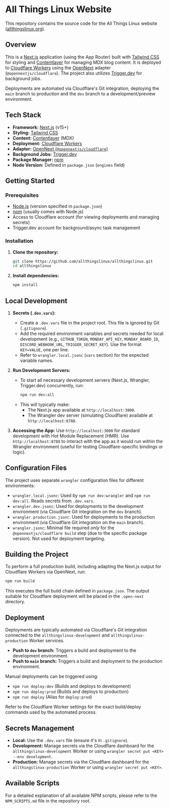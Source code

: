 # All Things Linux Website

This repository contains the source code for the All Things Linux website ([allthingslinux.org](https://allthingslinux.org)).

## Overview

This is a [Next.js](https://nextjs.org/) application (using the App Router) built with [Tailwind CSS](https://tailwindcss.com/) for styling and [Contentlayer](https://www.contentlayer.dev/) for managing MDX blog content. It is deployed to [Cloudflare Workers](https://workers.cloudflare.com/) using the [OpenNext](https://opennext.js.org/) adapter (`@opennextjs/cloudflare`). The project also utilizes [Trigger.dev](https://trigger.dev/) for background jobs.

Deployments are automated via Cloudflare's Git integration, deploying the `main` branch to production and the `dev` branch to a development/preview environment.

## Tech Stack

-   **Framework:** [Next.js](https://nextjs.org/) (v15+)
-   **Styling:** [Tailwind CSS](https://tailwindcss.com/)
-   **Content:** [Contentlayer](https://www.contentlayer.dev/) (MDX)
-   **Deployment:** [Cloudflare Workers](https://workers.cloudflare.com/)
-   **Adapter:** [OpenNext (`@opennextjs/cloudflare`)](https://opennext.js.org/cloudflare/get-started)
-   **Background Jobs:** [Trigger.dev](https://trigger.dev/)
-   **Package Manager:** [npm](https://www.npmjs.com/)
-   **Node Version:** Defined in `package.json` (`engines` field)

## Getting Started

### Prerequisites

-   [Node.js](https://nodejs.org/) (version specified in `package.json`)
-   [npm](https://www.npmjs.com/) (usually comes with Node.js)
-   Access to Cloudflare account (for viewing deployments and managing secrets)
-   Trigger.dev account for background/async task management

### Installation

1.  **Clone the repository:**
    ```bash
    git clone https://github.com/allthingslinux/allthingslinux.git
    cd allthingslinux
    ```
2.  **Install dependencies:**
    ```bash
    npm install
    ```

## Local Development

1.  **Secrets (`.dev.vars`):**
    -   Create a `.dev.vars` file in the project root. This file is ignored by Git (`.gitignore`).
    -   Add the required environment variables and secrets needed for local development (e.g., `GITHUB_TOKEN`, `MONDAY_API_KEY`, `MONDAY_BOARD_ID`, `DISCORD_WEBHOOK_URL`, `TRIGGER_SECRET_KEY`). Use the format `KEY=VALUE`, one per line.
    -   Refer to `wrangler.local.jsonc` (`vars` section) for the expected variable names.

2.  **Run Development Servers:**
    -   To start all necessary development servers (Next.js, Wrangler, Trigger.dev) concurrently, run:
        ```bash
        npm run dev:all
        ```
    -   This will typically make:
        -   The Next.js app available at `http://localhost:3000`.
        -   The Wrangler dev server (simulating Cloudflare) available at `http://localhost:8788`.

3.  **Accessing the App:** Use `http://localhost:3000` for standard development with Hot Module Replacement (HMR). Use `http://localhost:8788` to interact with the app as it would run within the Wrangler environment (useful for testing Cloudflare-specific bindings or logic).

## Configuration Files

The project uses separate `wrangler` configuration files for different environments:

-   `wrangler.local.jsonc`: Used by `npm run dev:wrangler` and `npm run dev:all`. Reads secrets from `.dev.vars`.
-   `wrangler.dev.jsonc`: Used for deployments to the development environment (via Cloudflare Git integration on the `dev` branch).
-   `wrangler.production.jsonc`: Used for deployments to the production environment (via Cloudflare Git integration on the `main` branch).
-   `wrangler.jsonc`: Minimal file required *only* for the `@opennextjs/cloudflare build` step (due to the specific package version). Not used for deployment targeting.

## Building the Project

To perform a full production build, including adapting the Next.js output for Cloudflare Workers via OpenNext, run:

```bash
npm run build
```

This executes the full build chain defined in `package.json`. The output suitable for Cloudflare deployment will be placed in the `.open-next` directory.

## Deployment

Deployments are typically automated via Cloudflare's Git integration connected to the `allthingslinux-development` and `allthingslinux-production` Worker services.

-   **Push to `dev` branch:** Triggers a build and deployment to the development environment.
-   **Push to `main` branch:** Triggers a build and deployment to the production environment.

Manual deployments can be triggered using:

-   `npm run deploy:dev` (Builds and deploys to development)
-   `npm run deploy:prod` (Builds and deploys to production)
-   `npm run deploy` (Alias for `deploy:prod`)

Refer to the Cloudflare Worker settings for the exact build/deploy commands used by the automated process.

## Secrets Management

-   **Local:** Use the `.dev.vars` file (ensure it's in `.gitignore`).
-   **Development:** Manage secrets via the Cloudflare dashboard for the `allthingslinux-development` Worker or using `wrangler secret put <KEY> --env development`.
-   **Production:** Manage secrets via the Cloudflare dashboard for the `allthingslinux-production` Worker or using `wrangler secret put <KEY>`.

## Available Scripts

For a detailed explanation of all available NPM scripts, please refer to the `NPM_SCRIPTS.md` file in the repository root.